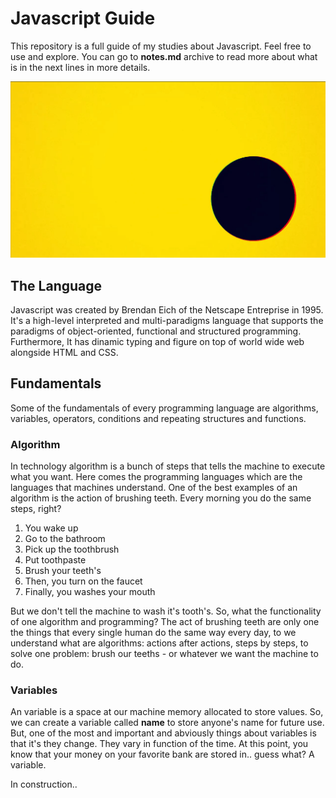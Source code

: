 # Javascript Guide

This repository is a full guide of my studies about Javascript. Feel free to use and explore. You can go to **notes.md** archive to read more about what is in the next lines in more details.

![](images/javascript.gif)

## The Language

Javascript was created by Brendan Eich of the Netscape Entreprise in 1995. It's a high-level interpreted and multi-paradigms language that supports the paradigms of object-oriented, functional and structured programming. Furthermore, It has dinamic typing and figure on top of world wide web alongside HTML and CSS.

## Fundamentals

Some of the fundamentals of every programming language are algorithms, variables, operators, conditions and repeating structures and functions.

### Algorithm

In technology algorithm is a bunch of steps that tells the machine to execute what you want. Here comes the programming languages which are the languages that machines understand. One of the best examples of an algorithm is the action of brushing teeth. Every morning you do the same steps, right?

1. You wake up
2. Go to the bathroom
3. Pick up the toothbrush
4. Put toothpaste
5. Brush your teeth's
6. Then, you turn on the faucet
7. Finally, you washes your mouth

But we don't tell the machine to wash it's tooth's. So, what the functionality of one algorithm and programming? 
The act of brushing teeth are only one the things that every single human do the same way every day, to we understand what are algorithms: actions after actions, steps by steps, to solve one problem: brush our teeths - or whatever we want the machine to do.

### Variables

An variable is a space at our machine memory allocated to store values. So, we can create a variable called **name** to store anyone's name for future use. But, one of the most and important and abviously things about variables is that it's they change. They vary in function of the time.
At this point, you know that your money on your favorite bank are stored in.. guess what? A variable.

In construction..